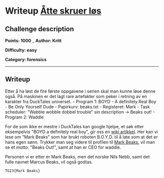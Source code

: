 # Writeup [Åtte skruer løs](./README.md)

## Challenge description

**Points: 1000**
_
**Author: Kritt**

**Difficulty: easy**

**Category: forensics**

---

## Writeup

Etter å ha løst de fire første oppgavene i serien skal man kunne løse denne også.
På maskinen er det lagt rare artefakter som peker i retning av en karakter fra DuckTales universet.
    - Program 1: BOYD - A definitely Real Boy - Be Only Yourself Dude
    - Papirkurv: beaks.txt
    - Registeret: Mark
    - Task scheduler: "Wabble wobble dobbel trouble" sin description -> Beaks out!
    - Program 2: Waddle

For de som ikke er mestre i DuckTales kan google hjelpe, et søk etter eksempelvis "BOYD a definitely real boy", gir oss en [wiki artikkel](https://ducktales.fandom.com/wiki/B.O.Y.D.). Her kan vi lese om "Mark Beaks" som har brukt roboten B.O.Y.D. til å late som at det er hans egen sønn. Trykker man seg videre til profilen til [Mark Beaks](https://ducktales.fandom.com/wiki/Mark_Beaks), vil man se et motto: "Beaks Out!", samt at han er CEO for waddle. 

Personen vi er etter er Mark Beaks, men det norske Nils Nebb, samt det fulle navnet Marcus Beaks, vil også godtas.

```
TG23{Mark Beaks}
```
